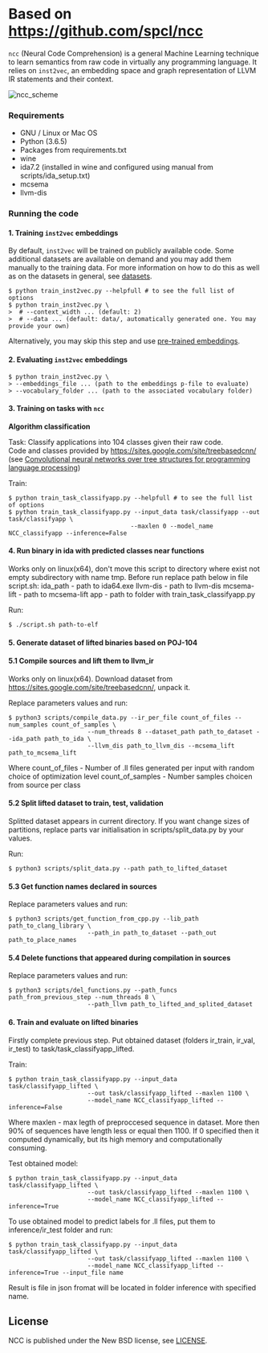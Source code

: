 # Based on https://github.com/spcl/ncc

```ncc``` (Neural Code Comprehension) is a general Machine Learning technique to learn semantics from raw code in virtually any programming language. It relies on ```inst2vec```, an embedding space and graph representation of LLVM IR statements and their context.

![ncc_scheme](figures/scheme_vert.png)

### Requirements
* GNU / Linux or Mac OS
* Python (3.6.5)
* Packages from requirements.txt
* wine
* ida7.2 (installed in wine and configured using manual from scripts/ida_setup.txt)
* mcsema
* llvm-dis

### Running the code

#### 1. Training `inst2vec` embeddings

By default, `inst2vec` will be trained on publicly available code. Some additional datasets are available on demand and you may add them manually to the training data. For more information on how to do this as well as on the datasets in general, see [datasets](data/README.md).

```shell
$ python train_inst2vec.py --helpfull # to see the full list of options
$ python train_inst2vec.py \
>  # --context_width ... (default: 2)
>  # --data ... (default: data/, automatically generated one. You may provide your own)
```

Alternatively, you may skip this step and use [pre-trained embeddings](published_results/emb.p).

#### 2. Evaluating `inst2vec` embeddings

```shell
$ python train_inst2vec.py \
> --embeddings_file ... (path to the embeddings p-file to evaluate)
> --vocabulary_folder ... (path to the associated vocabulary folder)
```

#### 3. Training on tasks with ```ncc``` 

**Algorithm classification**

Task: Classify applications into 104 classes given their raw code.  
Code and classes provided by https://sites.google.com/site/treebasedcnn/ (see [Convolutional neural networks over tree structures for programming language processing](https://arxiv.org/abs/1409.5718))

Train:
```shell
$ python train_task_classifyapp.py --helpfull # to see the full list of options
$ python train_task_classifyapp.py --input_data task/classifyapp --out task/classifyapp \
                                  --maxlen 0 --model_name NCC_classifyapp --inference=False
```

#### 4. Run binary in ida with predicted classes near functions

Works only on linux(x64), don't move this script to directory where exist not empty subdirectory with name tmp. Before run replace path below in file script.sh:
  ida_path - path to ida64.exe
  llvm-dis - path to llvm-dis
  mcsema-lift - path to mcsema-lift
  app - path to folder with train_task_classifyapp.py

Run:
```shell
$ ./script.sh path-to-elf
```

#### 5. Generate dataset of lifted binaries based on POJ-104

#### 5.1 Compile sources and lift them to llvm_ir

Works only on linux(x64).
Download dataset from https://sites.google.com/site/treebasedcnn/, unpack it.

Replace parameters values and run:
```shell
$ python3 scripts/compile_data.py --ir_per_file count_of_files --num_samples count_of_samples \
                      --num_threads 8 --dataset_path path_to_dataset --ida_path path_to_ida \
                      --llvm_dis path_to_llvm_dis --mcsema_lift path_to_mcsema_lift
```
Where
count_of_files - Number of .ll files generated per input with random choice of optimization level
count_of_samples - Number samples choicen from source per class

#### 5.2 Split lifted dataset to train, test, validation

Splitted dataset appears in current directory. If you want change sizes of partitions, replace parts var initialisation in scripts/split_data.py by your values.

Run:
```shell
$ python3 scripts/split_data.py --path path_to_lifted_dataset
```

#### 5.3 Get function names declared in sources

Replace parameters values and run:
```shell
$ python3 scripts/get_function_from_cpp.py --lib_path path_to_clang_library \
                      --path_in path_to_dataset --path_out path_to_place_names
```

#### 5.4 Delete functions that appeared during compilation in sources

Replace parameters values and run:
```shell
$ python3 scripts/del_functions.py --path_funcs path_from_previous_step --num_threads 8 \
                      --path_llvm path_to_lifted_and_splited_dataset
```

#### 6. Train and evaluate on lifted binaries

Firstly complete previous step. Put obtained dataset (folders ir_train, ir_val, ir_test) to task/task_classifyapp_lifted.

Train:
```shell
$ python train_task_classifyapp.py --input_data task/classifyapp_lifted \
                      --out task/classifyapp_lifted --maxlen 1100 \
                      --model_name NCC_classifyapp_lifted --inference=False
```
Where
maxlen - max legth of preproccesed sequence in dataset. More then 90% of sequences have length less or equal then 1100. If 0 specified then it computed dynamically, but its high memory and computationally consuming.

Test obtained model:
```shell
$ python train_task_classifyapp.py --input_data task/classifyapp_lifted \
                      --out task/classifyapp_lifted --maxlen 1100 \
                      --model_name NCC_classifyapp_lifted --inference=True
```

To use obtained model to predict labels for .ll files, put them to inference/ir_test folder and run:
```shell
$ python train_task_classifyapp.py --input_data task/classifyapp_lifted \
                      --out task/classifyapp_lifted --maxlen 1100 \
                      --model_name NCC_classifyapp_lifted --inference=True --input_file name
```
Result is file in json fromat will be located in folder inference with specified name.

## License

NCC is published under the New BSD license, see [LICENSE](LICENSE).